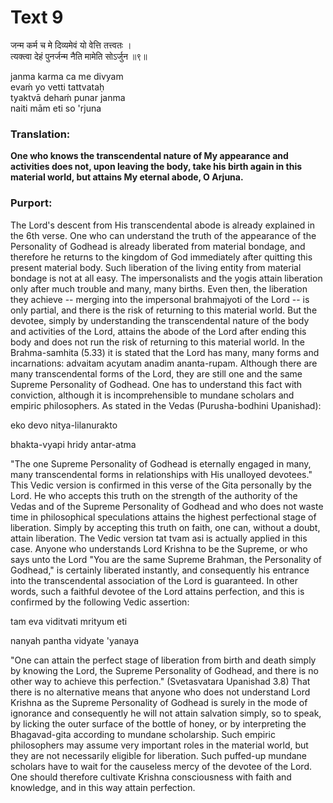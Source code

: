# Text 9

जन्म कर्म च मे दिव्यमेवं यो वेत्ति तत्त्वतः ।  
त्यक्त्वा देहं पुनर्जन्म नैति मामेति सोऽर्जुन ॥९॥

janma karma ca me divyam  
evaḿ yo vetti tattvataḥ  
tyaktvā dehaḿ punar janma  
naiti mām eti so 'rjuna



### Translation:

**One who knows the transcendental nature of My appearance and activities does not, upon leaving the body, take his birth again in this material world, but attains My eternal abode, O Arjuna.**

### Purport:

The Lord's descent from His transcendental abode is already explained in the 6th verse. One who can understand the truth of the appearance of the Personality of Godhead is already liberated from material bondage, and therefore he returns to the kingdom of God immediately after quitting this present material body. Such liberation of the living entity from material bondage is not at all easy. The impersonalists and the yogis attain liberation only after much trouble and many, many births. Even then, the liberation they achieve -- merging into the impersonal brahmajyoti of the Lord -- is only partial, and there is the risk of returning to this material world. But the devotee, simply by understanding the transcendental nature of the body and activities of the Lord, attains the abode of the Lord after ending this body and does not run the risk of returning to this material world. In the Brahma-samhita (5.33) it is stated that the Lord has many, many forms and incarnations: advaitam acyutam anadim ananta-rupam. Although there are many transcendental forms of the Lord, they are still one and the same Supreme Personality of Godhead. One has to understand this fact with conviction, although it is incomprehensible to mundane scholars and empiric philosophers. As stated in the Vedas (Purusha-bodhini Upanishad):

eko devo nitya-lilanurakto

bhakta-vyapi hridy antar-atma

"The one Supreme Personality of Godhead is eternally engaged in many, many transcendental forms in relationships with His unalloyed devotees." This Vedic version is confirmed in this verse of the Gita personally by the Lord. He who accepts this truth on the strength of the authority of the Vedas and of the Supreme Personality of Godhead and who does not waste time in philosophical speculations attains the highest perfectional stage of liberation. Simply by accepting this truth on faith, one can, without a doubt, attain liberation. The Vedic version tat tvam asi is actually applied in this case. Anyone who understands Lord Krishna to be the Supreme, or who says unto the Lord "You are the same Supreme Brahman, the Personality of Godhead," is certainly liberated instantly, and consequently his entrance into the transcendental association of the Lord is guaranteed. In other words, such a faithful devotee of the Lord attains perfection, and this is confirmed by the following Vedic assertion:

tam eva viditvati mrityum eti

nanyah pantha vidyate 'yanaya

"One can attain the perfect stage of liberation from birth and death simply by knowing the Lord, the Supreme Personality of Godhead, and there is no other way to achieve this perfection." (Svetasvatara Upanishad 3.8) That there is no alternative means that anyone who does not understand Lord Krishna as the Supreme Personality of Godhead is surely in the mode of ignorance and consequently he will not attain salvation simply, so to speak, by licking the outer surface of the bottle of honey, or by interpreting the Bhagavad-gita according to mundane scholarship. Such empiric philosophers may assume very important roles in the material world, but they are not necessarily eligible for liberation. Such puffed-up mundane scholars have to wait for the causeless mercy of the devotee of the Lord. One should therefore cultivate Krishna consciousness with faith and knowledge, and in this way attain perfection.